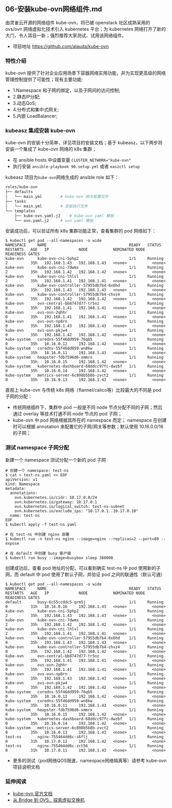 ## 06-安装kube-ovn网络组件.md

由灵雀云开源的网络组件 kube-ovn，将已被 openstack 社区成熟采用的 ovs/ovn 网络虚拟化技术引入 kubernetes 平台；为 kubernetes 网络打开了新的大门，令人耳目一新；强烈推荐大家测试、试用该网络组件。

- 项目地址 https://github.com/alauda/kube-ovn

### 特性介绍

kube-ovn 提供了针对企业应用场景下容器网络实用功能，并为实现更高级的网络管理控制提供了可能性；现有主要功能:

- 1.Namespace 和子网的绑定，以及子网间的访问控制;
- 2.静态IP分配;
- 3.动态QoS;
- 4.分布式和集中式网关;
- 5.内嵌 LoadBalancer;

### kubeasz 集成安装 kube-ovn

kube-ovn 的安装十分简单，详见项目的安装文档；基于 kubeasz，以下两步将安装一个集成了 kube-ovn 网络的 k8s 集群；

- 在 ansible hosts 中设置变量 `CLUSTER_NETWORK="kube-ovn"`
- 执行安装 `ansible-playbook 90.setup.yml` 或者 `easzctl setup`

kubeasz 项目为`kube-ovn`网络生成的 ansible role 如下：

``` bash
roles/kube-ovn
├── defaults
│   └── main.yml		# kube-ovn 相关配置文件
├── tasks
│   └── main.yml		# 安装执行文件
└── templates
    ├── kube-ovn.yaml.j2	# kube-ovn yaml 模板
    └── ovn.yaml.j2		# ovn yaml 模板
```

安装成功后，可以验证所有 k8s 集群功能正常，查看集群的 pod 网络如下：

```
$ kubectl get pod --all-namespaces -o wide
NAMESPACE     NAME                                    READY   STATUS    RESTARTS   AGE   IP             NODE           NOMINATED NODE   READINESS GATES
kube-ovn      kube-ovn-cni-5php2                      1/1     Running   2          35h   192.168.1.43   192.168.1.43   <none>           <none>
kube-ovn      kube-ovn-cni-7dwmx                      1/1     Running   2          35h   192.168.1.42   192.168.1.42   <none>           <none>
kube-ovn      kube-ovn-cni-lhlvl                      1/1     Running   2          35h   192.168.1.41   192.168.1.41   <none>           <none>
kube-ovn      kube-ovn-controller-57955db7b4-6x6hd    1/1     Running   0          35h   192.168.1.43   192.168.1.43   <none>           <none>
kube-ovn      kube-ovn-controller-57955db7b4-chvz4    1/1     Running   0          35h   192.168.1.42   192.168.1.42   <none>           <none>
kube-ovn      ovn-central-bb8747d77-tr5nz             1/1     Running   0          35h   192.168.1.41   192.168.1.41   <none>           <none>
kube-ovn      ovs-ovn-2qhhr                           1/1     Running   0          35h   192.168.1.41   192.168.1.41   <none>           <none>
kube-ovn      ovs-ovn-np8rn                           1/1     Running   0          35h   192.168.1.43   192.168.1.43   <none>           <none>
kube-ovn      ovs-ovn-pkjw4                           1/1     Running   0          35h   192.168.1.42   192.168.1.42   <none>           <none>
kube-system   coredns-55f46dd959-76qb5                1/1     Running   0          35h   10.16.0.12     192.168.1.42   <none>           <none>
kube-system   coredns-55f46dd959-wn8kw                1/1     Running   0          35h   10.16.0.11     192.168.1.43   <none>           <none>
kube-system   heapster-fdb7596d6-xmmrx                1/1     Running   0          35h   10.16.0.15     192.168.1.42   <none>           <none>
kube-system   kubernetes-dashboard-68ddcc97fc-dwzbf   1/1     Running   0          35h   10.16.0.14     192.168.1.42   <none>           <none>
kube-system   metrics-server-6c898b5b8b-zvct2         1/1     Running   0          35h   10.16.0.13     192.168.1.43   <none>           <none>
```

直观上 kube-ovn 与传统 k8s 网络（flannel/calico等）比较最大的不同是 pod 子网的分配：

- 传统网络插件下，集群中 pod 一般是不同 node 节点分配不同的子网；然后通过 overlay 等技术打通不同 node 节点的 pod 子网；
- kube-ovn 中 pod 网络根据其所在的 namespace 而定； namespace 在创建时可以根据 annotation 来配置它的子网/网关等参数；默认使用 10.16.0.0/16 的子网；

### 测试 namespace 子网分配

新建一个 namespace 测试分配一个新的 pod 子网

```
# 创建一个 namespace: test-ns
$ cat > test-ns.yaml << EOF
apiVersion: v1
kind: Namespace
metadata:
  annotations:
    ovn.kubernetes.io/cidr: 10.17.0.0/24
    ovn.kubernetes.io/gateway: 10.17.0.1
    ovn.kubernetes.io/logical_switch: test-ns-subnet
    ovn.kubernetes.io/exclude_ips: "10.17.0.1..10.17.0.10"
  name: test-ns
EOF
$ kubectl apply -f test-ns.yaml

# 在 test-ns 中创建 nginx 部署
$ kubectl run -n test-ns nginx --image=nginx --replicas=2 --port=80 --expose

# 在 default 中创建 busy 客户端
$ kubectl run busy --image=busybox sleep 360000
```

创建成功后，查看 pod 地址的分配，可以看到确实 test-ns 中 pod 使用新的子网，而 default 中 pod 使用了默认子网，并验证 pod 之间的联通性（默认可通）

```
$ kubectl get pod --all-namespaces -o wide
NAMESPACE     NAME                                    READY   STATUS    RESTARTS   AGE   IP             NODE           NOMINATED NODE   READINESS GATES
default       busy-6c55ccddc5-qrm5j                   1/1     Running   0          31h   10.16.0.16     192.168.1.43   <none>           <none>
kube-ovn      kube-ovn-cni-5php2                      1/1     Running   2          35h   192.168.1.43   192.168.1.43   <none>           <none>
kube-ovn      kube-ovn-cni-7dwmx                      1/1     Running   2          35h   192.168.1.42   192.168.1.42   <none>           <none>
kube-ovn      kube-ovn-cni-lhlvl                      1/1     Running   2          35h   192.168.1.41   192.168.1.41   <none>           <none>
kube-ovn      kube-ovn-controller-57955db7b4-6x6hd    1/1     Running   0          35h   192.168.1.43   192.168.1.43   <none>           <none>
kube-ovn      kube-ovn-controller-57955db7b4-chvz4    1/1     Running   0          35h   192.168.1.42   192.168.1.42   <none>           <none>
kube-ovn      ovn-central-bb8747d77-tr5nz             1/1     Running   0          35h   192.168.1.41   192.168.1.41   <none>           <none>
kube-ovn      ovs-ovn-2qhhr                           1/1     Running   0          35h   192.168.1.41   192.168.1.41   <none>           <none>
kube-ovn      ovs-ovn-np8rn                           1/1     Running   0          35h   192.168.1.43   192.168.1.43   <none>           <none>
kube-ovn      ovs-ovn-pkjw4                           1/1     Running   0          35h   192.168.1.42   192.168.1.42   <none>           <none>
kube-system   coredns-55f46dd959-76qb5                1/1     Running   0          35h   10.16.0.12     192.168.1.42   <none>           <none>
kube-system   coredns-55f46dd959-wn8kw                1/1     Running   0          35h   10.16.0.11     192.168.1.43   <none>           <none>
kube-system   heapster-fdb7596d6-xmmrx                1/1     Running   0          35h   10.16.0.15     192.168.1.42   <none>           <none>
kube-system   kubernetes-dashboard-68ddcc97fc-dwzbf   1/1     Running   0          35h   10.16.0.14     192.168.1.42   <none>           <none>
kube-system   metrics-server-6c898b5b8b-zvct2         1/1     Running   0          35h   10.16.0.13     192.168.1.43   <none>           <none>
test-ns       nginx-755464dd6c-s6flj                  1/1     Running   0          31h   10.17.0.12     192.168.1.42   <none>           <none>
test-ns       nginx-755464dd6c-zct56                  1/1     Running   0          31h   10.17.0.11     192.168.1.43   <none>           <none>
```

- 更多的测试（pod网络QOS限速，namespace网络隔离等）请参考 kube-ovn 项目说明文档

### 延伸阅读

- [kube-ovn 官方文档](https://github.com/alauda/kube-ovn/tree/master/docs)
- [从 Bridge 到 OVS，探索虚拟交换机](https://www.cnblogs.com/bakari/p/8097439.html)
